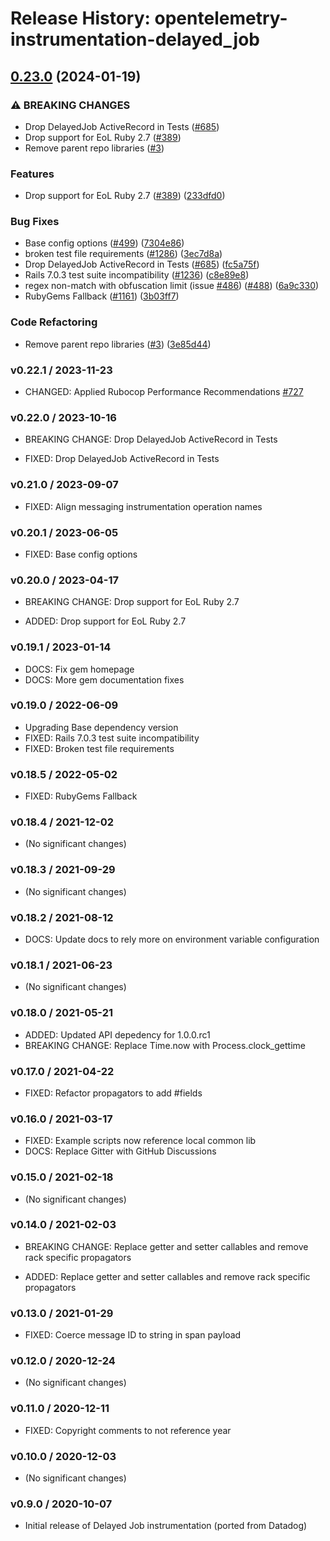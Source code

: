 # Release History: opentelemetry-instrumentation-delayed_job

## [0.23.0](https://github.com/scbjans/opentelemetry-ruby-contrib/compare/opentelemetry-instrumentation-delayed_job-v0.22.1...opentelemetry-instrumentation-delayed_job/v0.23.0) (2024-01-19)


### ⚠ BREAKING CHANGES

* Drop DelayedJob ActiveRecord in Tests ([#685](https://github.com/scbjans/opentelemetry-ruby-contrib/issues/685))
* Drop support for EoL Ruby 2.7 ([#389](https://github.com/scbjans/opentelemetry-ruby-contrib/issues/389))
* Remove parent repo libraries ([#3](https://github.com/scbjans/opentelemetry-ruby-contrib/issues/3))

### Features

* Drop support for EoL Ruby 2.7 ([#389](https://github.com/scbjans/opentelemetry-ruby-contrib/issues/389)) ([233dfd0](https://github.com/scbjans/opentelemetry-ruby-contrib/commit/233dfd0dae81346e9687090f9d8dfb85215e0ba7))


### Bug Fixes

* Base config options ([#499](https://github.com/scbjans/opentelemetry-ruby-contrib/issues/499)) ([7304e86](https://github.com/scbjans/opentelemetry-ruby-contrib/commit/7304e86e9a3beba5c20f790b256bbb54469411ca))
* broken test file requirements ([#1286](https://github.com/scbjans/opentelemetry-ruby-contrib/issues/1286)) ([3ec7d8a](https://github.com/scbjans/opentelemetry-ruby-contrib/commit/3ec7d8a456dbd3c9bbad7b397a3da8b8a311d8e3))
* Drop DelayedJob ActiveRecord in Tests ([#685](https://github.com/scbjans/opentelemetry-ruby-contrib/issues/685)) ([fc5a75f](https://github.com/scbjans/opentelemetry-ruby-contrib/commit/fc5a75f16951ae434aa973a4ae07017fddcd38e5))
* Rails 7.0.3 test suite incompatibility ([#1236](https://github.com/scbjans/opentelemetry-ruby-contrib/issues/1236)) ([c8e89e8](https://github.com/scbjans/opentelemetry-ruby-contrib/commit/c8e89e802bc302ede08bb33657cd3152a492fda9))
* regex non-match with obfuscation limit (issue [#486](https://github.com/scbjans/opentelemetry-ruby-contrib/issues/486)) ([#488](https://github.com/scbjans/opentelemetry-ruby-contrib/issues/488)) ([6a9c330](https://github.com/scbjans/opentelemetry-ruby-contrib/commit/6a9c33088c6c9f39b2bc30247a3ed825553c07d4))
* RubyGems Fallback ([#1161](https://github.com/scbjans/opentelemetry-ruby-contrib/issues/1161)) ([3b03ff7](https://github.com/scbjans/opentelemetry-ruby-contrib/commit/3b03ff7ea66b69c85ba205a369b85c2c33b712fe))


### Code Refactoring

* Remove parent repo libraries ([#3](https://github.com/scbjans/opentelemetry-ruby-contrib/issues/3)) ([3e85d44](https://github.com/scbjans/opentelemetry-ruby-contrib/commit/3e85d4436d338f326816c639cd2087751c63feb1))

### v0.22.1 / 2023-11-23

* CHANGED: Applied Rubocop Performance Recommendations [#727](https://github.com/open-telemetry/opentelemetry-ruby-contrib/pull/727)

### v0.22.0 / 2023-10-16

* BREAKING CHANGE: Drop DelayedJob ActiveRecord in Tests

* FIXED: Drop DelayedJob ActiveRecord in Tests

### v0.21.0 / 2023-09-07

* FIXED: Align messaging instrumentation operation names

### v0.20.1 / 2023-06-05

* FIXED: Base config options 

### v0.20.0 / 2023-04-17

* BREAKING CHANGE: Drop support for EoL Ruby 2.7 

* ADDED: Drop support for EoL Ruby 2.7 

### v0.19.1 / 2023-01-14

* DOCS: Fix gem homepage 
* DOCS: More gem documentation fixes 

### v0.19.0 / 2022-06-09

* Upgrading Base dependency version
* FIXED: Rails 7.0.3 test suite incompatibility 
* FIXED: Broken test file requirements 

### v0.18.5 / 2022-05-02

* FIXED: RubyGems Fallback 

### v0.18.4 / 2021-12-02

* (No significant changes)

### v0.18.3 / 2021-09-29

* (No significant changes)

### v0.18.2 / 2021-08-12

* DOCS: Update docs to rely more on environment variable configuration 

### v0.18.1 / 2021-06-23

* (No significant changes)

### v0.18.0 / 2021-05-21

* ADDED: Updated API depedency for 1.0.0.rc1
* BREAKING CHANGE: Replace Time.now with Process.clock_gettime

### v0.17.0 / 2021-04-22

* FIXED: Refactor propagators to add #fields

### v0.16.0 / 2021-03-17

* FIXED: Example scripts now reference local common lib
* DOCS: Replace Gitter with GitHub Discussions

### v0.15.0 / 2021-02-18

* (No significant changes)

### v0.14.0 / 2021-02-03

* BREAKING CHANGE: Replace getter and setter callables and remove rack specific propagators

* ADDED: Replace getter and setter callables and remove rack specific propagators

### v0.13.0 / 2021-01-29

* FIXED: Coerce message ID to string in span payload

### v0.12.0 / 2020-12-24

* (No significant changes)

### v0.11.0 / 2020-12-11

* FIXED: Copyright comments to not reference year

### v0.10.0 / 2020-12-03

* (No significant changes)

### v0.9.0 / 2020-10-07

* Initial release of Delayed Job instrumentation (ported from Datadog)
